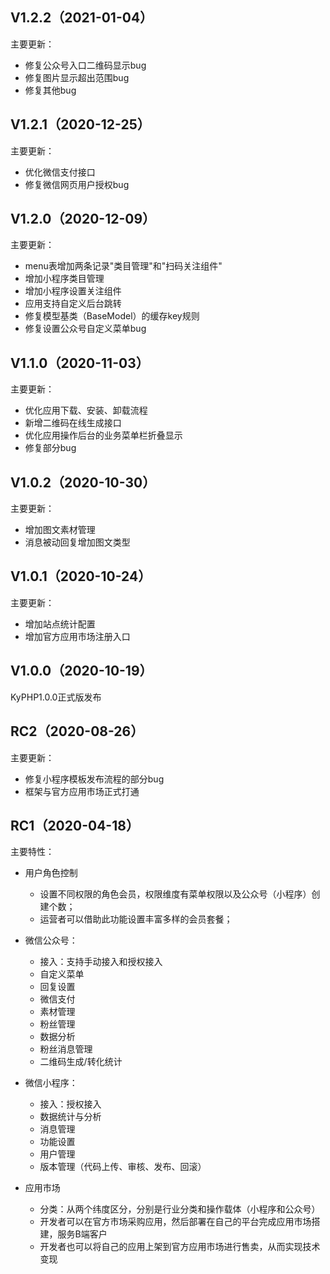 ## V1.2.2（2021-01-04）

主要更新：
* 修复公众号入口二维码显示bug
* 修复图片显示超出范围bug
* 修复其他bug

## V1.2.1（2020-12-25）

主要更新：
* 优化微信支付接口
* 修复微信网页用户授权bug

## V1.2.0（2020-12-09）

主要更新：
* menu表增加两条记录"类目管理"和"扫码关注组件"
* 增加小程序类目管理
* 增加小程序设置关注组件
* 应用支持自定义后台跳转
* 修复模型基类（BaseModel）的缓存key规则
* 修复设置公众号自定义菜单bug

## V1.1.0（2020-11-03）

主要更新：
* 优化应用下载、安装、卸载流程
* 新增二维码在线生成接口
* 优化应用操作后台的业务菜单栏折叠显示
* 修复部分bug

## V1.0.2（2020-10-30）

主要更新：
* 增加图文素材管理
* 消息被动回复增加图文类型

## V1.0.1（2020-10-24）

主要更新：
* 增加站点统计配置
* 增加官方应用市场注册入口

## V1.0.0（2020-10-19）

KyPHP1.0.0正式版发布

## RC2（2020-08-26）

主要更新：
* 修复小程序模板发布流程的部分bug
* 框架与官方应用市场正式打通

## RC1（2020-04-18）

主要特性：
* 用户角色控制
    * 设置不同权限的角色会员，权限维度有菜单权限以及公众号（小程序）创建个数；
    * 运营者可以借助此功能设置丰富多样的会员套餐；

* 微信公众号：
    * 接入：支持手动接入和授权接入
    * 自定义菜单
    * 回复设置
    * 微信支付
    * 素材管理
    * 粉丝管理
    * 数据分析
    * 粉丝消息管理
    * 二维码生成/转化统计

* 微信小程序：
    * 接入：授权接入
    * 数据统计与分析
    * 消息管理
    * 功能设置
    * 用户管理
    * 版本管理（代码上传、审核、发布、回滚）
    
* 应用市场
    * 分类：从两个纬度区分，分别是行业分类和操作载体（小程序和公众号）
    * 开发者可以在官方市场采购应用，然后部署在自己的平台完成应用市场搭建，服务B端客户
    * 开发者也可以将自己的应用上架到官方应用市场进行售卖，从而实现技术变现